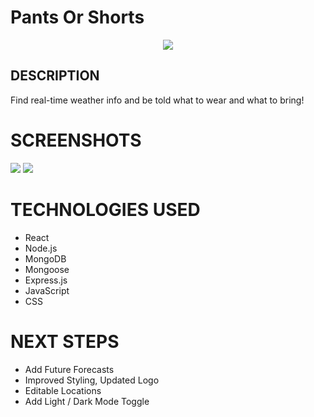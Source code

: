 # Pants Or Shorts
<div id="header" align="center">
    <img src="https://i.imgur.com/GsHMS7M.png">
</div>

## DESCRIPTION
Find real-time weather info and be told what to wear and what to bring!


# SCREENSHOTS

<img src="https://i.imgur.com/1yBWXkD.png">
<img src="https://i.imgur.com/TdPRH6m.png">

# TECHNOLOGIES USED

- React
- Node.js
- MongoDB
- Mongoose
- Express.js
- JavaScript
- CSS


# NEXT STEPS

- Add Future Forecasts
- Improved Styling, Updated Logo
- Editable Locations
- Add Light / Dark Mode Toggle